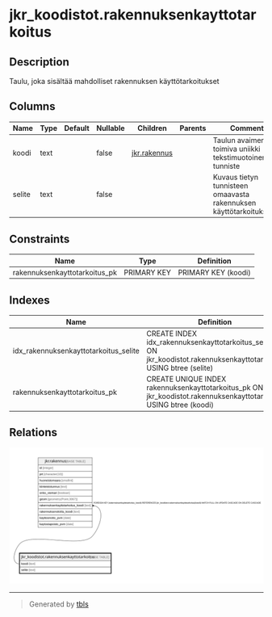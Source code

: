 # jkr_koodistot.rakennuksenkayttotarkoitus

## Description

Taulu, joka sisältää mahdolliset rakennuksen käyttötarkoitukset

## Columns

| Name | Type | Default | Nullable | Children | Parents | Comment |
| ---- | ---- | ------- | -------- | -------- | ------- | ------- |
| koodi | text |  | false | [jkr.rakennus](jkr.rakennus.md) |  | Taulun avaimena toimiva uniikki tekstimuotoinen tunniste |
| selite | text |  | false |  |  | Kuvaus tietyn tunnisteen omaavasta rakennuksen käyttötarkoituksesta |

## Constraints

| Name | Type | Definition |
| ---- | ---- | ---------- |
| rakennuksenkayttotarkoitus_pk | PRIMARY KEY | PRIMARY KEY (koodi) |

## Indexes

| Name | Definition | Comment |
| ---- | ---------- | ------- |
| idx_rakennuksenkayttotarkoitus_selite | CREATE INDEX idx_rakennuksenkayttotarkoitus_selite ON jkr_koodistot.rakennuksenkayttotarkoitus USING btree (selite) | factassa duplikaattiselitteitä, ei voida käyttää uniikkiindeksiä |
| rakennuksenkayttotarkoitus_pk | CREATE UNIQUE INDEX rakennuksenkayttotarkoitus_pk ON jkr_koodistot.rakennuksenkayttotarkoitus USING btree (koodi) |  |

## Relations

![er](jkr_koodistot.rakennuksenkayttotarkoitus.svg)

---

> Generated by [tbls](https://github.com/k1LoW/tbls)
